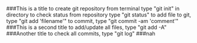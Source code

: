 ###This is a title
to create git repository from terminal type "git init" in directory
to check status from repository type "git status"
to add file to git, type "git add 'filename'"
to commit, type "git commit -am 'comment'"
###This is a second title
to add/update all files, type "git add -A"
###Another title
to check all commits, type "git log"
###nah
